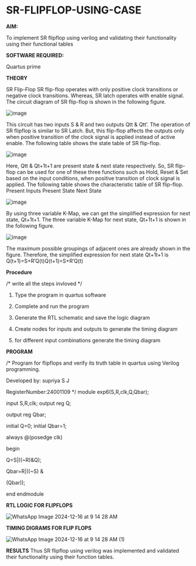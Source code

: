 # SR-FLIPFLOP-USING-CASE

**AIM:**

To implement  SR flipflop using verilog and validating their functionality using their functional tables

**SOFTWARE REQUIRED:**

Quartus prime

**THEORY**

SR Flip-Flop SR flip-flop operates with only positive clock transitions or negative clock transitions. Whereas, SR latch operates with enable signal. The circuit diagram of SR flip-flop is shown in the following figure.

![image](https://github.com/naavaneetha/SR-FLIPFLOP-USING-CASE/assets/154305477/0f710028-ad52-4d3e-9276-8714cf023a25)

 
This circuit has two inputs S & R and two outputs Qtt & Qtt’. The operation of SR flipflop is similar to SR Latch. But, this flip-flop affects the outputs only when positive transition of the clock signal is applied instead of active enable. The following table shows the state table of SR flip-flop.

![image](https://github.com/naavaneetha/SR-FLIPFLOP-USING-CASE/assets/154305477/dabfc4f4-87e3-4cbc-9472-f89ee1b5ed30)

 
Here, Qtt & Qt+1t+1 are present state & next state respectively. So, SR flip-flop can be used for one of these three functions such as Hold, Reset & Set based on the input conditions, when positive transition of clock signal is applied. The following table shows the characteristic table of SR flip-flop. Present Inputs Present State Next State

![image](https://github.com/naavaneetha/SR-FLIPFLOP-USING-CASE/assets/154305477/dd90d16c-aec5-4290-a586-e2346b1e9eb5)

 
By using three variable K-Map, we can get the simplified expression for next state, Qt+1t+1. The three variable K-Map for next state, Qt+1t+1 is shown in the following figure.

![image](https://github.com/naavaneetha/SR-FLIPFLOP-USING-CASE/assets/154305477/473efad6-d70b-4ca7-aeb7-898bbfca319f)

 
The maximum possible groupings of adjacent ones are already shown in the figure. Therefore, the simplified expression for next state Qt+1t+1 is Q(t+1)=S+R′Q(t)Q(t+1)=S+R′Q(t)

**Procedure**

/* write all the steps invloved */

1. Type the program in quartus software

2. Complete and run the program

3. Generate the RTL schematic and save the logic diagram

4. Create nodes for inputs and outputs to generate the timing diagram

5. for different input combinations generate the timing diagram

   
**PROGRAM**

/* Program for flipflops and verify its truth table in quartus using Verilog programming. 

Developed by: supriya S J 

RegisterNumber:24001109
*/
module exp6(S,R,clk,Q,Qbar); 

input S,R,clk; output reg Q; 

output reg Qbar;

initial Q=0; initial Qbar=1; 

always @(posedge clk) 

begin 

Q=S|((~R)&Q); 

Qbar=R|((~S) &

(Qbar)); 

end endmodule

**RTL LOGIC FOR FLIPFLOPS**

![WhatsApp Image 2024-12-16 at 9 14 28 AM](https://github.com/user-attachments/assets/8cf58c93-7897-4a8c-bbe7-8edeb9d4aa45)

**TIMING DIGRAMS FOR FLIP FLOPS**

![WhatsApp Image 2024-12-16 at 9 14 28 AM (1)](https://github.com/user-attachments/assets/af82c65d-0eb9-45f3-b25f-3c2db6abee9b)

**RESULTS**
Thus SR flipflop using verilog was implemented and validated their functionality using their function tables.
